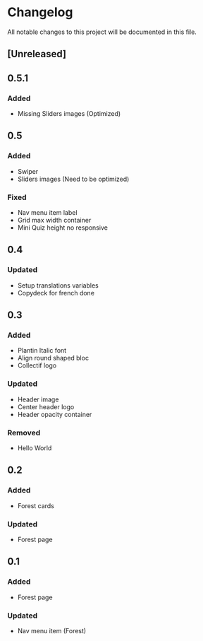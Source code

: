 # Changelog
All notable changes to this project will be documented in this file.

## [Unreleased]

## 0.5.1
### Added
- Missing Sliders images (Optimized)

## 0.5
### Added
- Swiper
- Sliders images (Need to be optimized)

### Fixed
- Nav menu item label
- Grid max width container
- Mini Quiz height no responsive

## 0.4
### Updated
- Setup translations variables
- Copydeck for french done

## 0.3
### Added
- Plantin Italic font
- Align round shaped bloc
- Collectif logo

### Updated

- Header image
- Center header logo
- Header opacity container

### Removed
- Hello World


## 0.2
### Added
- Forest cards

### Updated

- Forest page


## 0.1
### Added
- Forest page

### Updated

- Nav menu item (Forest)
